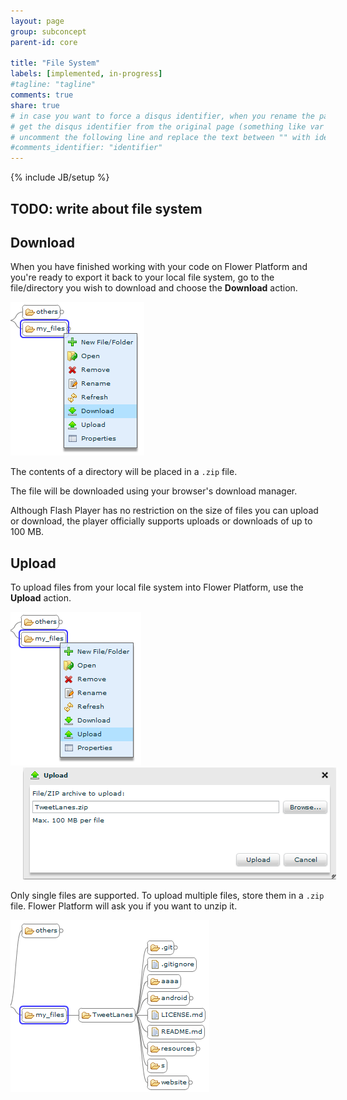 ```yaml
---
layout: page
group: subconcept
parent-id: core

title: "File System"
labels: [implemented, in-progress]
#tagline: "tagline"
comments: true
share: true
# in case you want to force a disqus identifier, when you rename the page
# get the disqus identifier from the original page (something like var disqus_identifier = 'ident';),
# uncomment the following line and replace the text between "" with ident
#comments_identifier: "identifier"
---
```


{% include JB/setup %}

## TODO: write about file system

## Download

When you have finished working with your code on Flower Platform and you're ready to export it back to your local file system, go to the file/directory you wish to download and choose the **Download** action. 

<img class="img-thumbnail center-block" src="download.png"/>

The contents of a directory will be placed in a ``.zip`` file.

The file will be downloaded using your browser's download manager. 

<div class="alert alert-info">
Although Flash Player has no restriction on the size of files you can upload or download, the player officially supports uploads or downloads of up to 100 MB.
</div>

## Upload

To upload files from your local file system into Flower Platform, use the **Upload** action.

<p class="text-center">
<img class="img-thumbnail" src="upload1.png"/>
<img class="img-thumbnail" src="upload2.png" hspace="20"/>
</p>

Only single files are supported. 
To upload multiple files, store them in a ``.zip`` file. Flower Platform will ask you if you want to unzip it.

<img class="img-thumbnail center-block" src="upload3.png"/>